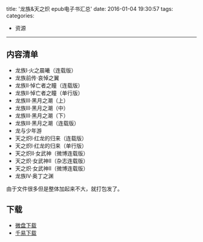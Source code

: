 title: '龙族&天之炽 epub电子书汇总'
date: 2016-01-04 19:30:57
tags:
categories:
  - 资源
---

## 内容清单

*   龙族I·火之晨曦（连载版）
*   龙族前传·哀悼之翼
*   龙族II·悼亡者之瞳（连载版）
*   龙族II·悼亡者之瞳（单行版）
*   龙族III·黑月之潮（上）
*   龙族III·黑月之潮（中）
*   龙族III·黑月之潮（下）
*   龙族III·黑月之潮（连载版）
*   龙与少年游
*   天之炽I·红龙的归来（连载版）
*   天之炽I·红龙的归来（单行版）
*   天之炽II·女武神（微博连载版）
*   天之炽·女武神II（杂志连载版）
*   天之炽·女武神II（微博连载版）
*   龙族IV·奥丁之渊

<!--more-->由于文件很多但是整体加起来不大，就打包发了。

## 下载

*   [微盘下载](http://vdisk.weibo.com/s/aADaW4YREU5sn)
*   [千易下载](http://1000eb.com/1iajg)